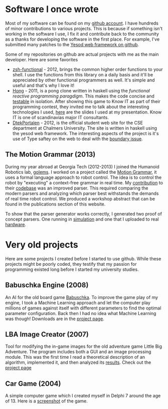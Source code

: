 # Software I once wrote

Most of my software can be found on my [github
account](https://github.com/Tarrasch/).  I have hundreds of minor
contributions to various projects. This is because if something isn't working
in the software I use, I fix it and contribute back to the community as a
thanks for developing the software in the first place. For example, I've
submitted many patches to the [Yesod web framework on
github](https://github.com/yesodweb/yesod/commits?author=tarrasch).

Some of my repositories on github are actual projects with me as the main developer. Here are some favorites

  * [zsh-functional] - 2012, brings the common higher order functions to your shell. I
    use the functions from this library on a daily basis and it'll be
    appreciated by other functional programmers as well. It's simple and useful
    and that's why I love it!
  * [Hong] - 2011, is a pong clone written in haskell using the *functional reactive
    programming paragdigm*. This makes the code concise and
    [testable](https://github.com/Tarrasch/Hong/blob/master/test/HongTest.hs)
    in isolation. After showing this game to Know IT as part of their
    programming contest, they invited me to talk about the interesting
    technologies I used,
    [here](https://github.com/Tarrasch/Hong/raw/master/presentation/slide.odp)
    are the slides I used at my presentation. Know IT is one of scandinavias
    major IT consultants.
  * [DtekPortalen] - 2012, is the official student web site for the CSE department at
    Chalmers University. The site is written in haskell using the yesod web
    framework. The interesting aspects of the project is it's use of Type
    saftey on the web to deal with the [boundary
    issue](http://www.yesodweb.com/book/introduction).

[zsh-functional]: https://github.com/Tarrasch/zsh-functional
[Hong]: https://github.com/Tarrasch/Hong
[DtekPortalen]: https://github.com/dtekcth/DtekPortalen

## The Motion Grammar (2013)

During my year abroad at Georgia Tech (2012-2013) I joined the Humanoid
Robotics lab, [golems][golems]. I worked on a project called the [Motion
Grammar][mg], it uses a formal language approach to robot control. The idea is
to control the robot by "executing" a context-free grammar in real time. My
[contribution][mgk-contribution] to their [codebase][mgk] was an improved
parser. This required comparing the modern parsers and analyzing which parser
best withstands the demands of real time robot control. We produced a workshop
abstract that can be found in the publications section of this website.

To show that the parser generator works correctly, I generated two proof of
concept parsers. One running in [simulation][motion-serving] and one that I
uploaded to real [hardware][mg-lights].

[mg]: http://golems.org/projects/mg.html
[golems]: http://golems.org/projects/mg.html
[mgk]: https://github.com/golems/motion-grammar-kit/
[mgk-contribution]: https://github.com/golems/motion-grammar-kit/compare/master...ll-star
[motion-serving]: https://github.com/Tarrasch/motion-serving
[mg-lights]: https://github.com/Tarrasch/mg-lights

# Very old projects

Here are some projects I created before I started to use github. While these
projects might be poorly coded, they testify that my passion for programming
existed long before I started my university studies.

## Babuschka Engine (2008)

An AI for the old board game
[Babuschka](http://sites.google.com/site/babuschkaengine/Home).  To improve the
game play of my engine, I took a Machine Learning approach and let the computer
play millions of games against itself with different parameters to find the
optimal parameter configuration.  Back then I had no idea what Machine Learning
was though! Downloads are in the [project
page](http://sites.google.com/site/babuschkaengine/Home).


## LBA Image Creator (2007)

Tool for modifying the in-game images for the old adventure game Little Big
Adventure. The program includes both a GUI and an image processing module.
This was the first time I read a theoretical description of an algorithm,
implemented it, and then analyzed its
[results](http://forum.magicball.net/showpost.php?p=343748&postcount=30).
Check out the [project page](https://sites.google.com/site/miffoljud/)

## Car Game (2004)

A simple computer game which I created myself in Delphi 7 around the age of 13.
Here is a [screenshot](/images/Screenshot-BilSpel.png) of the game.
